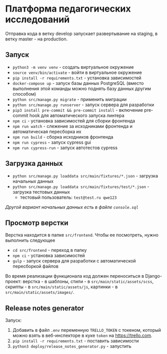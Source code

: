 # Платформа педагогических исследований

Отправка кода в ветку develop запускает развертывание на staging, в ветку master - на production.

## Запуск

- `python3 -m venv venv` - создать виртуальное окружение
- `source venv/bin/activate` - войти в виртуальное окружение 
- `pip install -r requirements.txt` - установка зависимостей
- `docker-compose up` - запуск базы данных PostgreSQL (вместо выполнения этой команды можно поднять базу данных другим
способом)
- `python src/manage.py migrate` - применить миграции
- `python src/manage.py runserver` - запуск сервера для разработки
- `pip3 install pre-commit && pre-commit install` - включение pre-commit hook для автоматического запуска линтера
- `npm ci` - установка зависимостей для сборки фронтенда
- `npm run watch` - слежение за исходниками фронтенда и автоматическая пересборка их
- `npm run build` - сборка исходников фронтенда
- `npm run cypress` - запуск cypress gui
- `npm run cypress-run` - запуск автотестов cypress

## Загрузка данных

- `python src/manage.py loaddata src/main/fixtures/*.json` - загрузка начальных данных
- `python src/manage.py loaddata src/main/fixtures/test/*.json` - загрузка тестовых данных
    - тестовый пользователь: `test@test.ru qwe123`

*Другой вариант начальных данных есть в файле `console.sql`*

## Просмотр верстки

Верстка находится в папке `src/frontend`. Чтобы ее посмотреть, нужно выполнить следующее
- `cd src/frontend` - переход в папку
- `npm ci` - установка зависимостей
- `gulp` - запуск сервера для разработки с автоматической пересборкой файлов

Во время реализации функционала код должен переноситься в Django-проект: верстка - в шаблоны,
стили - в `src/main/static/assets/scss`, скрипты - в `src/main/static/assets/js`,
картинки - в `src/main/static/assets/images/`.

## Release notes generator

Запуск:

1. Добавить в файл `.env` переменную `TRELLO_TOKEN` с токеном, который можно взять в веб-инспекторе в куке `token` на 
https://trello.com.
2. `pip install -r requirements.txt` - поставить зависимости
3. `python3 deploy/release_notes_generator.py` - запустить
